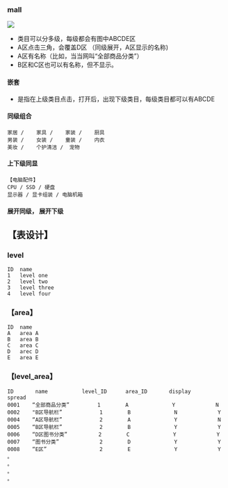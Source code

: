 ### mall
![](https://github.com/asialiugf/blogs/blob/master/image/mall_002.png) 

* 类目可以分多级，每级都会有图中ABCDE区
* A区点击三角，会覆盖D区 （同级展开，A区显示的名称)
* A区有名称（比如，当当网叫“全部商品分类”）
* B区和C区也可以有名称，但不显示。

#### 嵌套
* 是指在上级类目点击，打开后，出现下级类目，每级类目都可以有ABCDE

#### 同级组合
```
家居 /	家具 /	家装 /	厨具
男装 /	女装 /	童装 /	内衣
美妆 /	个护清洁 /	宠物
```

####  上下级同显

```
【电脑配件】
CPU / SSD / 硬盘
显示器 / 显卡组装 / 电脑机箱

```
#### 展开同级， 展开下级


## 【表设计】

### level
```
ID  name 
1   level one
2   level two
3   level three
4   level four

```
### 【area】
```
ID  name
A   area A
B   area B
C   area C
D   arec D
E   area E

```
### 【level_area】
```
ID       name           level_ID      area_ID       display       spread 
0001    “全部商品分类”         1        A              Y             N
0002    "B区导航栏”            1        B              N             Y
0004    “A区导航栏”            2        A              Y             N
0005    “B区导航栏”            2        B              Y             Y
0006    “D区图书分类”          2        C              Y             Y
0007    “图书分类”             2        D              Y             Y
0008    “E区”                 2        E              Y             Y
。
。
。
。
```



